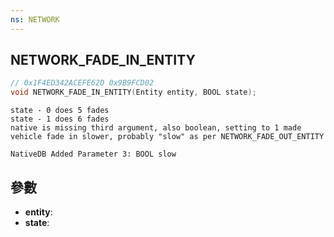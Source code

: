 ```yaml
---
ns: NETWORK
---
```

## NETWORK_FADE_IN_ENTITY

```c
// 0x1F4ED342ACEFE62D 0x9B9FCD02
void NETWORK_FADE_IN_ENTITY(Entity entity, BOOL state);
```

```
state - 0 does 5 fades  
state - 1 does 6 fades  
native is missing third argument, also boolean, setting to 1 made vehicle fade in slower, probably "slow" as per NETWORK_FADE_OUT_ENTITY  
```

```
NativeDB Added Parameter 3: BOOL slow
```

## 參數
* **entity**: 
* **state**: 

